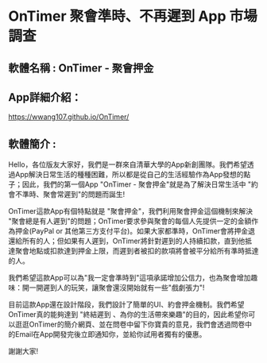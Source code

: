 # OnTimer 聚會準時、不再遲到 App 市場調查 

## 軟體名稱 : OnTimer - 聚會押金

## App詳細介紹：
https://wwang107.github.io/OnTimer/

## 軟體簡介 :
Hello，各位版友大家好，我們是一群來自清華大學的App新創團隊。我們希望透過App解決日常生活的種種困難，所以都是從自己的生活經驗作為App發想的點子；因此，我們的第一個App "OnTimer - 聚會押金"就是為了解決日常生活中 "約會不準時、聚會常遲到"的問題而誕生!

OnTimer這款App有個特點就是 "聚會押金"，我們利用聚會押金這個機制來解決 "聚會總是有人遲到"的問題；OnTimer要求參與聚會的每個人先提供一定的金額作為押金(PayPal or 其他第三方支付平台)。如果大家都準時，OnTimer會將押金退還給所有的人；但如果有人遲到，OnTimer將針對遲到的人持續扣款，直到他抵達聚會地點或扣款達到押金上限，而遲到者被扣的款項將會被平分給所有準時抵達的人。

我們希望這款App可以為"我一定會準時到"這項承諾增加公信力，也為聚會增加趣味：開一開遲到人的玩笑，讓聚會還沒開始就有一些"戲劇張力"!

目前這款App還在設計階段，我們設計了簡單的UI、約會押金機制。我們希望OnTimer真的能夠達到 "終結遲到 、為你的生活帶來樂趣"的目的，因此希望你可以逛逛OnTimer的簡介網頁、並在問卷中留下你寶貴的意見，我們會透過問卷中的Email在App開發完後立即通知你，並給你試用者獨有的優惠。

謝謝大家!